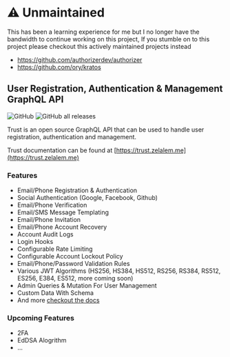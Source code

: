 # ⚠️ Unmaintained

This has been a learning experience for me but I no longer have the bandwidth to continue working on this project, If you stumble on to this project please checkout this actively maintained projects instead
- https://github.com/authorizerdev/authorizer
- https://github.com/ory/kratos

## User Registration, Authentication & Management GraphQL API

![GitHub](https://img.shields.io/github/license/zolamk/trust?style=for-the-badge) ![GitHub all releases](https://img.shields.io/github/downloads/zolamk/trust/total?style=for-the-badge)

Trust is an open source GraphQL API that can be used to handle user registration, authentication and management.

Trust documentation can be found at [https://trust.zelalem.me](https://trust.zelalem.me)

### Features

- Email/Phone Registration & Authentication
- Social Authentication (Google, Facebook, Github)
- Email/Phone Verification
- Email/SMS Message Templating
- Email/Phone Invitation
- Email/Phone Account Recovery
- Account Audit Logs
- Login Hooks
- Configurable Rate Limiting
- Configurable Account Lockout Policy
- Email/Phone/Password Validation Rules
- Various JWT Algorithms (HS256, HS384, HS512, RS256, RS384, RS512, ES256, E384, ES512, more coming soon)
- Admin Queries & Mutation For User Management
- Custom Data With Schema
- And more [checkout the docs](https://trust.zelalem.me)

### Upcoming Features

- 2FA
- EdDSA Alogrithm
- ...
